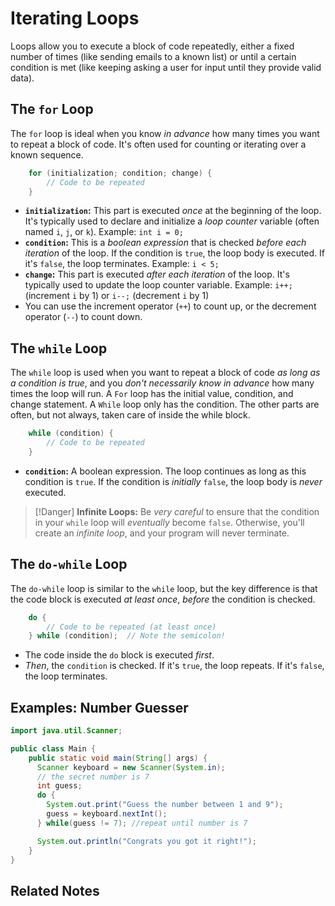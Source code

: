 # Iterating Loops

Loops allow you to execute a block of code repeatedly, either a fixed number of times (like sending emails to a known list) or until a certain condition is met (like keeping asking a user for input until they provide valid data).

## The `for` Loop

The `for` loop is ideal when you know *in advance* how many times you want to repeat a block of code.  It's often used for counting or iterating over a known sequence.

```java
    for (initialization; condition; change) {
        // Code to be repeated
    }
```

*   **`initialization`:** This part is executed *once* at the beginning of the loop. It's typically used to declare and initialize a *loop counter* variable (often named `i`, `j`, or `k`).  Example: `int i = 0;`
*   **`condition`:** This is a *boolean expression* that is checked *before each iteration* of the loop.  If the condition is `true`, the loop body is executed.  If it's `false`, the loop terminates.  Example: `i < 5;`
*   **`change`:** This part is executed *after each iteration* of the loop.  It's typically used to update the loop counter variable.  Example: `i++;` (increment `i` by 1) or `i--;` (decrement `i` by 1)
* You can use the increment operator (`++`) to count up, or the decrement operator (`--`) to count down.

## The `while` Loop

The `while` loop is used when you want to repeat a block of code *as long as a condition is true*, and you *don't necessarily know in advance* how many times the loop will run. A `For` loop has the initial value, condition, and change statement. A `While` loop only has the condition. The other parts are often, but not always, taken care of inside the while block.

```java
    while (condition) {
        // Code to be repeated
    }
```

*   **`condition`:**  A boolean expression.  The loop continues as long as this condition is `true`.  If the condition is *initially* `false`, the loop body is *never* executed.

>[!Danger]
> **Infinite Loops:** Be *very careful* to ensure that the condition in your `while` loop will *eventually* become `false`.  Otherwise, you'll create an *infinite loop*, and your program will never terminate.

## The `do-while` Loop

The `do-while` loop is similar to the `while` loop, but the key difference is that the code block is executed *at least once*, *before* the condition is checked.

```java
    do {
        // Code to be repeated (at least once)
    } while (condition);  // Note the semicolon!
```

*   The code inside the `do` block is executed *first*.
*   *Then*, the `condition` is checked.  If it's `true`, the loop repeats.  If it's `false`, the loop terminates.

## Examples: Number Guesser

```java
import java.util.Scanner;

public class Main {
    public static void main(String[] args) {
      Scanner keyboard = new Scanner(System.in);
      // the secret number is 7
      int guess;
      do {
        System.out.print("Guess the number between 1 and 9");
        guess = keyboard.nextInt();
      } while(guess != 7); //repeat until number is 7

      System.out.println("Congrats you got it right!");
    }
}
```

## Related Notes